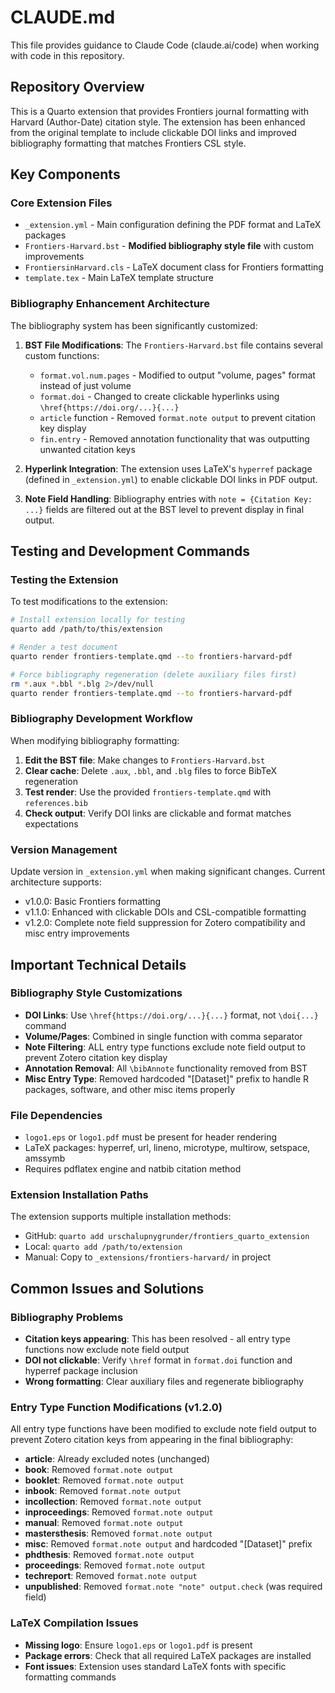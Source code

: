 # CLAUDE.md

This file provides guidance to Claude Code (claude.ai/code) when working with code in this repository.

## Repository Overview

This is a Quarto extension that provides Frontiers journal formatting with Harvard (Author-Date) citation style. The extension has been enhanced from the original template to include clickable DOI links and improved bibliography formatting that matches Frontiers CSL style.

## Key Components

### Core Extension Files
- `_extension.yml` - Main configuration defining the PDF format and LaTeX packages
- `Frontiers-Harvard.bst` - **Modified bibliography style file** with custom improvements
- `FrontiersinHarvard.cls` - LaTeX document class for Frontiers formatting
- `template.tex` - Main LaTeX template structure

### Bibliography Enhancement Architecture
The bibliography system has been significantly customized:

1. **BST File Modifications**: The `Frontiers-Harvard.bst` file contains several custom functions:
   - `format.vol.num.pages` - Modified to output "volume, pages" format instead of just volume
   - `format.doi` - Changed to create clickable hyperlinks using `\href{https://doi.org/...}{...}`
   - `article` function - Removed `format.note output` to prevent citation key display
   - `fin.entry` - Removed annotation functionality that was outputting unwanted citation keys

2. **Hyperlink Integration**: The extension uses LaTeX's `hyperref` package (defined in `_extension.yml`) to enable clickable DOI links in PDF output.

3. **Note Field Handling**: Bibliography entries with `note = {Citation Key: ...}` fields are filtered out at the BST level to prevent display in final output.

## Testing and Development Commands

### Testing the Extension
To test modifications to the extension:

```bash
# Install extension locally for testing
quarto add /path/to/this/extension

# Render a test document
quarto render frontiers-template.qmd --to frontiers-harvard-pdf

# Force bibliography regeneration (delete auxiliary files first)
rm *.aux *.bbl *.blg 2>/dev/null
quarto render frontiers-template.qmd --to frontiers-harvard-pdf
```

### Bibliography Development Workflow
When modifying bibliography formatting:

1. **Edit the BST file**: Make changes to `Frontiers-Harvard.bst`
2. **Clear cache**: Delete `.aux`, `.bbl`, and `.blg` files to force BibTeX regeneration
3. **Test render**: Use the provided `frontiers-template.qmd` with `references.bib`
4. **Check output**: Verify DOI links are clickable and format matches expectations

### Version Management
Update version in `_extension.yml` when making significant changes. Current architecture supports:
- v1.0.0: Basic Frontiers formatting
- v1.1.0: Enhanced with clickable DOIs and CSL-compatible formatting
- v1.2.0: Complete note field suppression for Zotero compatibility and misc entry improvements

## Important Technical Details

### Bibliography Style Customizations
- **DOI Links**: Use `\href{https://doi.org/...}{...}` format, not `\doi{...}` command
- **Volume/Pages**: Combined in single function with comma separator
- **Note Filtering**: ALL entry type functions exclude note field output to prevent Zotero citation key display
- **Annotation Removal**: All `\bibAnnote` functionality removed from BST
- **Misc Entry Type**: Removed hardcoded "[Dataset]" prefix to handle R packages, software, and other misc items properly

### File Dependencies
- `logo1.eps` or `logo1.pdf` must be present for header rendering
- LaTeX packages: hyperref, url, lineno, microtype, multirow, setspace, amssymb
- Requires pdflatex engine and natbib citation method

### Extension Installation Paths
The extension supports multiple installation methods:
- GitHub: `quarto add urschalupnygrunder/frontiers_quarto_extension`
- Local: `quarto add /path/to/extension`
- Manual: Copy to `_extensions/frontiers-harvard/` in project

## Common Issues and Solutions

### Bibliography Problems
- **Citation keys appearing**: This has been resolved - all entry type functions now exclude note field output
- **DOI not clickable**: Verify `\href` format in `format.doi` function and hyperref package inclusion
- **Wrong formatting**: Clear auxiliary files and regenerate bibliography

### Entry Type Function Modifications (v1.2.0)
All entry type functions have been modified to exclude note field output to prevent Zotero citation keys from appearing in the final bibliography:

- **article**: Already excluded notes (unchanged)
- **book**: Removed `format.note output`
- **booklet**: Removed `format.note output`
- **inbook**: Removed `format.note output`
- **incollection**: Removed `format.note output`
- **inproceedings**: Removed `format.note output`
- **manual**: Removed `format.note output`
- **mastersthesis**: Removed `format.note output`
- **misc**: Removed `format.note output` and hardcoded "[Dataset]" prefix
- **phdthesis**: Removed `format.note output`
- **proceedings**: Removed `format.note output`
- **techreport**: Removed `format.note output`
- **unpublished**: Removed `format.note "note" output.check` (was required field)

### LaTeX Compilation Issues
- **Missing logo**: Ensure `logo1.eps` or `logo1.pdf` is present
- **Package errors**: Check that all required LaTeX packages are installed
- **Font issues**: Extension uses standard LaTeX fonts with specific formatting commands